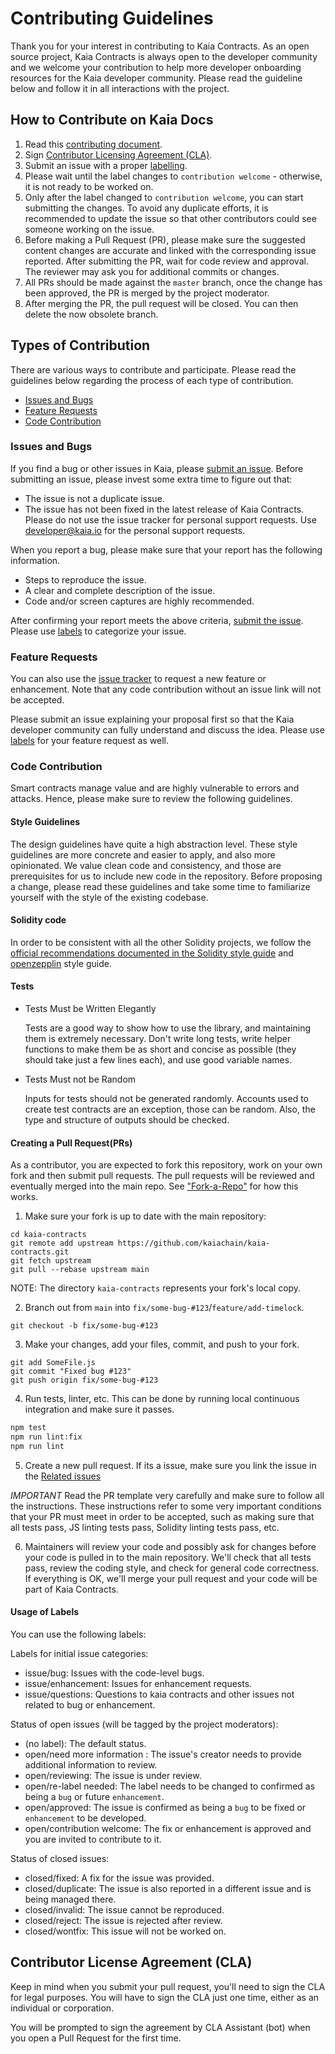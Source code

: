 # Contributing Guidelines

Thank you for your interest in contributing to Kaia Contracts. As an open source project, Kaia Contracts is always open to the developer community and we welcome your contribution to help more developer onboarding resources for the Kaia developer community. Please read the guideline below and follow it in all interactions with the project.

## How to Contribute on Kaia Docs

1. Read this [contributing document](./CONTRIBUTING.md).
2. Sign [Contributor Licensing Agreement (CLA)](#contributor-license-agreement-cla).
3. Submit an issue with a proper [labelling](#usage-of-labels).
4. Please wait until the label changes to `contribution welcome` - otherwise, it is not ready to be worked on.
5. Only after the label changed to `contribution welcome`, you can start submitting the changes. To avoid any duplicate efforts, it is recommended to update the issue so that other contributors could see someone working on the issue.
6. Before making a Pull Request (PR), please make sure the suggested content changes are accurate and linked with the corresponding issue reported. After submitting the PR, wait for code review and approval. The reviewer may ask you for additional commits or changes.
7. All PRs should be made against the `master` branch, once the change has been approved, the PR is merged by the project moderator.
8. After merging the PR, the pull request will be closed. You can then delete the now obsolete branch.

## Types of Contribution
There are various ways to contribute and participate. Please read the guidelines below regarding the process of each type of contribution.

-   [Issues and Bugs](#issues-and-bugs)
-   [Feature Requests](#feature-requests)
-   [Code Contribution](#code-contribution)

### Issues and Bugs

If you find a bug or other issues in Kaia, please [submit an issue](https://github.com/kaiachain/kaia-contracts/issues). Before submitting an issue, please invest some extra time to figure out that:

- The issue is not a duplicate issue.
- The issue has not been fixed in the latest release of Kaia Contracts.
Please do not use the issue tracker for personal support requests. Use developer@kaia.io for the personal support requests.

When you report a bug, please make sure that your report has the following information.
- Steps to reproduce the issue.
- A clear and complete description of the issue.
- Code and/or screen captures are highly recommended.

After confirming your report meets the above criteria, [submit the issue](https://github.com/kaiachain/kaia-contracts/issues). Please use [labels](#usage-of-labels) to categorize your issue.

### Feature Requests

You can also use the [issue tracker](https://github.com/kaiachain/kaia-contracts/issues) to request a new feature or enhancement. Note that any code contribution without an issue link will not be accepted. 

Please submit an issue explaining your proposal first so that the Kaia developer community can fully understand and discuss the idea. Please use [labels](#usage-of-labels) for your feature request as well.

### Code Contribution 

Smart contracts manage value and are highly vulnerable to errors and attacks. Hence, please make sure to review the following guidelines. 

#### Style Guidelines

The design guidelines have quite a high abstraction level. These style guidelines are more concrete and easier to apply, and also more opinionated. We value clean code and consistency, and those are prerequisites for us to include new code in the repository. Before proposing a change, please read these guidelines and take some time to familiarize yourself with the style of the existing codebase.

#### Solidity code

In order to be consistent with all the other Solidity projects, we follow the
[official recommendations documented in the Solidity style guide](http://solidity.readthedocs.io/en/latest/style-guide.html) and [openzepplin](https://github.com/OpenZeppelin/openzeppelin-contracts/blob/master/GUIDELINES.md) style guide.

#### Tests

* Tests Must be Written Elegantly

    Tests are a good way to show how to use the library, and maintaining them is extremely necessary. Don't write long tests, write helper functions to make them be as short and concise as possible (they should take just a few lines each), and use good variable names.

* Tests Must not be Random

    Inputs for tests should not be generated randomly. Accounts used to create test contracts are an exception, those can be random. Also, the type and structure of outputs should be checked.

#### Creating a Pull Request(PRs)
As a contributor, you are expected to fork this repository, work on your own fork and then submit pull requests. The pull requests will be reviewed and eventually merged into the main repo. See ["Fork-a-Repo"](https://help.github.com/articles/fork-a-repo/) for how this works.

1) Make sure your fork is up to date with the main repository:

```
cd kaia-contracts
git remote add upstream https://github.com/kaiachain/kaia-contracts.git
git fetch upstream
git pull --rebase upstream main
```
NOTE: The directory `kaia-contracts` represents your fork's local copy.

2) Branch out from `main` into `fix/some-bug-#123`/`feature/add-timelock`. 

```
git checkout -b fix/some-bug-#123
```

3) Make your changes, add your files, commit, and push to your fork.  
```
git add SomeFile.js
git commit "Fixed bug #123"
git push origin fix/some-bug-#123
```

4) Run tests, linter, etc. This can be done by running local continuous integration and make sure it passes.

```bash
npm test
npm run lint:fix
npm run lint
```

5) Create a new pull request. If its a issue, make sure you link the issue in the [Related issues](https://github.com/kaiachain/kaia-contracts/blob/4b9efe2976d892e11f839bd3e05739226d4fd81f/.github/PULL_REQUEST_TEMPLATE.md)

*IMPORTANT* Read the PR template very carefully and make sure to follow all the instructions. These instructions
refer to some very important conditions that your PR must meet in order to be accepted, such as making sure that all tests pass, JS linting tests pass, Solidity linting tests pass, etc.

6) Maintainers will review your code and possibly ask for changes before your code is pulled in to the main repository. We'll check that all tests pass, review the coding style, and check for general code correctness. If everything is OK, we'll merge your pull request and your code will be part of Kaia Contracts.


#### Usage of Labels

You can use the following labels:

Labels for initial issue categories:

- issue/bug: Issues with the code-level bugs.
- issue/enhancement: Issues for enhancement requests.
- issue/questions: Questions to kaia contracts and other issues not related to bug or enhancement.

Status of open issues (will be tagged by the project moderators):

- (no label): The default status.
- open/need more information : The issue's creator needs to provide additional information to review.
- open/reviewing: The issue is under review.
- open/re-label needed: The label needs to be changed to confirmed as being a `bug` or future `enhancement`.
- open/approved: The issue is confirmed as being a `bug` to be fixed or `enhancement` to be developed.
- open/contribution welcome: The fix or enhancement is approved and you are invited to contribute to it.

Status of closed issues:

- closed/fixed: A fix for the issue was provided.
- closed/duplicate: The issue is also reported in a different issue and is being managed there.
- closed/invalid: The issue cannot be reproduced.
- closed/reject: The issue is rejected after review.
- closed/wontfix: This issue will not be worked on.


## Contributor License Agreement (CLA)

Keep in mind when you submit your pull request, you'll need to sign the CLA for legal purposes. You will have to sign the CLA just one time, either as an individual or corporation.

You will be prompted to sign the agreement by CLA Assistant (bot) when you open a Pull Request for the first time.
